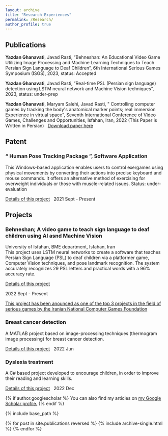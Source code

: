 ```yaml
---
layout: archive
title: "Research Experiences"
permalink: /Research/
author_profile: true
---
```



## Publications
**Yazdan Ghanavati**, Javad Rasti, “Behneshan: An Educational Video Game Utilizing Image Processing and Machine Learning Techniques to Teach Persian Sign Language to Deaf Children”, 6th International Serious Games Symposium (ISGS), 2023, status: Accepted
&nbsp;
&nbsp;

**Yazdan Ghanavati**, Javad Rasti, “Real-time PSL (Persian sign language) detection using LSTM neural network and Machine Vision techniques”, 2023, status: under-prep
&nbsp;
&nbsp;

**Yazdan Ghanavati**, Maryam Salehi, Javad Rasti, " Controlling computer games by tracking the body's anatomical marker points; real immersion Experience in virtual space", Seventh International Conference of Video Games, Challenges and Opportunities, Isfahan, Iran, 2022 (This Paper is Written in Persian)
&nbsp;
[Download paper here](https://civilica.com/doc/1445614)
&nbsp;

## Patent
### “ Human Pose Tracking Package ”, Software Application		 			        
This Windows-based application enables users to control exergames using physical movements by converting their actions into precise keyboard and mouse commands. It offers an alternative method of exercising for overweight individuals or those with muscle-related issues. Status: under-evaluation
&nbsp;

[Details of this project](https://github.com/Yazdan-Ghanavati/Human-Pose-Tracking-Package)
&nbsp;
2021 Sept - Present
&nbsp;
&nbsp;
&nbsp;



## Projects
### Behneshan; A video game to teach sign language to deaf children using AI asnd Machine Vision       	         
University of Isfahan, BME department, Isfahan, Iran				          
This project uses LSTM neural networks to create a software that teaches Persian Sign Language (PSL) to deaf children via a platformer game, Computer Vision techniques, and pose landmark recognition. The system accurately recognizes 29 PSL letters and practical words with a 96% accuracy rate.
&nbsp;

[Details of this project](https://github.com/Yazdan-Ghanavati/Behneshan)
&nbsp;
&nbsp;

2022 Sept - Present
&nbsp;
&nbsp;

[This project has been anounced as one of the top 3 projects in the field of serious games by the Iranian National Computer Games Foundation](https://ircg.ir/s/2ff)
&nbsp;
&nbsp;

### Breast cancer detection			   							           
A MATLAB project based on image-processing techniques (thermogram image processing) for breast cancer detection. 
&nbsp;
&nbsp;

[Details of this project](https://github.com/Yazdan-Ghanavati/Breast-Cancer-Detection)
&nbsp;
2022 Jun
&nbsp;

### Dyslexia treatment 											          
A C# based project developed to encourage children, in order to improve their reading and learning skills. 
&nbsp;
&nbsp;

[Details of this project](https://github.com/Yazdan-Ghanavati/Dyslexia-)
&nbsp;
2022 Dec
&nbsp;
&nbsp;



{% if author.googlescholar %}
  You can also find my articles on <u><a href="{{author.googlescholar}}">my Google Scholar profile</a>.</u>
{% endif %}

{% include base_path %}

{% for post in site.publications reversed %}
  {% include archive-single.html %}
{% endfor %}
